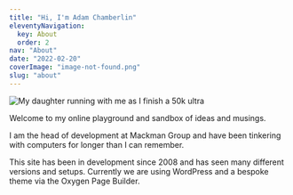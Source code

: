 ```yaml
---
title: "Hi, I'm Adam Chamberlin"
eleventyNavigation:
  key: About
  order: 2
nav: "About"
date: "2022-02-20"
coverImage: "image-not-found.png"
slug: "about"
---
```


![My daughter running with me as I finish a 50k ultra](/images/IMG_0900-1024x683.jpeg)

Welcome to my online playground and sandbox of ideas and musings.

I am the head of development at Mackman Group and have been tinkering with computers for longer than I can remember.

This site has been in development since 2008 and has seen many different versions and setups. Currently we are using WordPress and a bespoke theme via the Oxygen Page Builder.

<!-- [![Netlify Status](https://api.netlify.com/api/v1/badges/29e0a35d-ad30-4810-abd9-ae229bc7c90e/deploy-status)](https://app.netlify.com/sites/adamchamberlin/deploys) -->